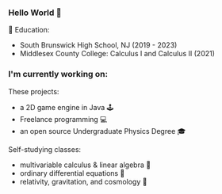 ### Hello World 👋

🏫 Education: 
* South Brunswick High School, NJ (2019 - 2023)
* Middlesex County College: Calculus I and Calculus II (2021)

### I'm currently working on:

These projects:
* a 2D game engine in Java 🕹️ 
* Freelance programming 💻
* an open source Undergraduate Physics Degree 🎓 

Self-studying classes:
* multivariable calculus & linear algebra 🧮 
* ordinary differential equations 🎢
* relativity, gravitation, and cosmology 🔭


